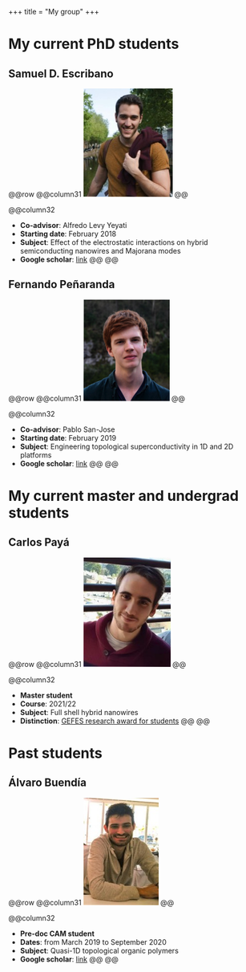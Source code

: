 +++
title = "My group"
+++

# My current PhD students

## Samuel D. Escribano

@@row
@@column31 ![Samuel D. Escribano](/assets/photos/Samuel.jpg) @@

@@column32

- **Co-advisor**: Alfredo Levy Yeyati
- **Starting date**: February 2018
- **Subject**: Effect of the electrostatic interactions on hybrid semiconducting nanowires and Majorana modes
- **Google scholar**: [link](https://scholar.google.com/citations?hl=en&user=UaNF-SUAAAAJ)
@@
@@

## Fernando Peñaranda

@@row
@@column31 ![Fernando Peñaranda](/assets/photos/Fernando.png) @@

@@column32

- **Co-advisor**: Pablo San-Jose
- **Starting date**: February 2019
- **Subject**: Engineering topological superconductivity in 1D and 2D platforms
- **Google scholar**: [link](https://scholar.google.com/citations?hl=en&user=S3I9ac8AAAAJ)
@@
@@

# My current master and undergrad students

## Carlos Payá

@@row
@@column31 ![Carlos Payá](/assets/photos/Carlos.jpg) @@

@@column32
- **Master student**
- **Course**: 2021/22
- **Subject**: Full shell hybrid nanowires
- **Distinction**: [GEFES research award for students](http://gefes-rsef.org/premios-de-investigacion-para-estudiantes-carlos-paya/)
@@
@@

# Past students

## Álvaro Buendía

@@row
@@column31 ![Álvaro Buendía](/assets/photos/Alvaro.jpg) @@

@@column32
- **Pre-doc CAM student**
- **Dates**: from March 2019 to September 2020
- **Subject**: Quasi-1D topological organic polymers
- **Google scholar**: [link](https://scholar.google.com/citations?hl=en&user=XE7w6XIAAAAJ)
@@
@@

